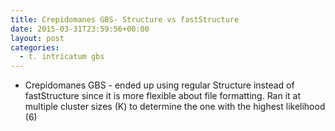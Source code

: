 ```yaml
---
title: Crepidomanes GBS- Structure vs fastStructure
date: 2015-03-31T23:59:56+00:00
layout: post
categories:
  - t. intricatum gbs
---
```

  * Crepidomanes GBS - ended up using regular Structure instead of fastStructure since it is more flexible about file formatting. Ran it at multiple cluster sizes (K) to determine the one with the highest likelihood (6)
